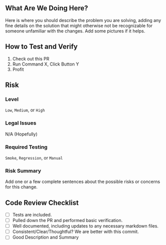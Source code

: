 ## What Are We Doing Here?

Here is where you should describe the problem you are solving, adding
any fine details on the solution that might otherwise not be
recognizable for someone unfamiliar with the changes. Add some pictures
if it helps.

## How to Test and Verify

1. Check out this PR
2. Run Command X, Click Button Y
3. Profit

## Risk

### Level

`Low`, `Medium`, or `High`

### Legal Issues

N/A (Hopefully)

### Required Testing

`Smoke`, `Regression`, or `Manual`

### Risk Summary

Add one or a few complete sentences about the possible risks or concerns
for this change.

## Code Review Checklist

- [ ] Tests are included.
- [ ] Pulled down the PR and performed basic verification.
- [ ] Well documented, including updates to any necessary markdown files.
- [ ] Consistent/Clear/Thoughtful? We are better with this commit.
- [ ] Good Description and Summary